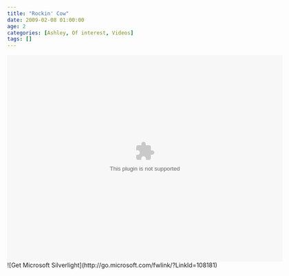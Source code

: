 ```yaml
---
title: "Rockin' Cow"
date: 2009-02-08 01:00:00
age: 2
categories: [Ashley, Of interest, Videos]
tags: []
---
```

<div id="silverlightControlHost"><object width="640" height="480" classid="clsid:dfeaf541-f3e1-4c24-acac-99c30715084a"><param name="source" value="http://www.wyseguys.com/blog/ClientBin/VideoPlayer.xap" /><param name="background" value="white" /><param name="initParams" value="m=http://www.wyseguys.com/movies/RockingCow.wmv,autostart=true,autohide=true,thumbnail=http://www.wyseguys.com/images/video_thumbnail.png" /><param name="minruntimeversion" value="2.0.31005.0" /><param name="src" value="data:application/x-silverlight-2," /><embed width="640" height="480" type="application/x-silverlight-2" src="data:application/x-silverlight-2," source="http://www.wyseguys.com/blog/ClientBin/VideoPlayer.xap" background="white" initParams="m=http://www.wyseguys.com/movies/RockingCow.wmv,autostart=true,autohide=true,thumbnail=http://www.wyseguys.com/images/video_thumbnail.png" minruntimeversion="2.0.31005.0" /><a style="text-decoration: none;" href="http://go.microsoft.com/fwlink/?LinkId=124807">![Get Microsoft Silverlight](http://go.microsoft.com/fwlink/?LinkId=108181)</a></object></div>

